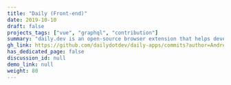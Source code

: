 ```yaml
---
title: "Daily (Front-end)"
date: 2019-10-10
draft: false
projects_tags: ["vue", "graphql", "contribution"]
summary: "daily.dev is an open-source browser extension that helps developers stay updated with the latest programming news."
gh_link: https://github.com/dailydotdev/daily-apps/commits?author=Andrei0872
has_dedicated_page: false
discussion_id: null
demo_link: null
weight: 80
---
```


